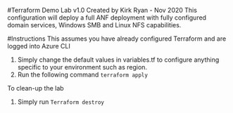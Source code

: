 #Terraform Demo Lab
v1.0 Created by Kirk Ryan - Nov 2020
This configuration will deploy a full ANF deployment with fully configured domain services, Windows SMB and Linux NFS capabilities.

#Instructions
This assumes you have already configured Terraform and are logged into Azure CLI

1. Simply change the default values in variables.tf to configure anything specific to your environment such as region.
2. Run the following command ```terraform apply```

To clean-up the lab

1. Simply run ```Terraform destroy```
